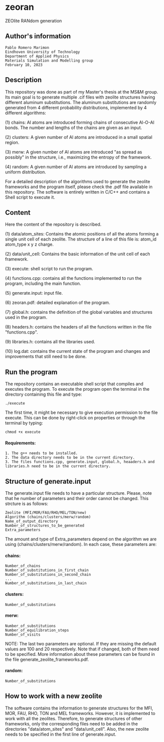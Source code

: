 # zeoran

ZEOlite RANdom generation

## Author's information
	Pablo Romero Marimon
	Eindhoven University of Technology
	Department of Applied Physics
	Materials Simulation and Modelling group
	February 10, 2023

## Description
This repository was done as part of my Master's thesis at the MS&M group. Its main goal is to generate multiple .cif files with zeolite structures having different aluminum substitutions. The aluminum substitutions are randomly generated from 4 different probability distributions, implemented by 4 different algorithms:

(1) chains: Al atoms are introduced forming chains of consecutive Al-O-Al bonds. The number and lengths of the chains are given as an input.

(2) clusters: A given number of Al atoms are introduced in a small spatial region.

(3) merw: A given number of Al atoms are introduced "as spread as possibly" in the structure, i.e., maximizing the entropy of the framework.

(4) random: A given number of Al atoms are introduced by sampling a uniform distribution.

For a detailed description of the algorithms used to generate the zeolite frameworks and the program itself, please check the .pdf file available in this repository. The software is entirely written in C/C++ and contains a Shell script to execute it. 


## Content
Here the content of the repository is described. 

(1) data/atom_sites: Contains the atomic positions of all the atoms forming a single unit cell of each zeolite. The structure of a line of this file is: atom_id atom_type x y z charge.

(2) data/unit_cell: Contains the basic information of the unit cell of each framework.

(3) execute: shell script to run the program.

(4) functions.cpp: contains all the functions implemented to run the program, including the main function.

(5) generate.input: input file.

(6) zeoran.pdf: detailed explanation of the program.

(7) global.h: contains the definition of the global variables and structures used in the program.

(8) headers.h: contains the headers of all the functions written in the file "functions.cpp".

(9) libraries.h: contains all the libraries used.

(10) log.dat: contains the current state of the program and changes and improvements that still need to be done.


## Run the program
The repository contains an executable shell script that compiles and executes the program. To execute the program open the terminal in the directory containing this file and type:

	./execute
	
The first time, it might be necessary to give execution permission to the file execute. This can be done by right-click on properties or through the terminal by typing:

	chmod +x execute

#### Requirements:
	
	1. The g++ needs to be installed.
	2. The data directory needs to be in the current directory.
	3. The files functions.cpp, generate.input, global.h, heaaders.h and libraries.h need to be in the current directory.


## Structure of generate.input
The generate.input file needs to have a particular structure. Please, note that he number of parameters and their order cannot be changed. This strcture is as follows:

	Zeolite (MFI/MOR/FAU/RHO/MEL/TON/new)
	Algorithm (chains/clusters/merw/random)
	Name_of_output_directory
	Number_of_structures_to_be_generated
	Extra_parameters

The amount and type of Extra_parameters depend on the algorithm we are using (chains/clusters/merw/random). In each case, these parameters are:

#### chains:

	Number_of_chains
	Number_of_substitutions_in_first_chain
	Number_of_substitutions_in_second_chain
	...
	Number_of_substitutions_in_last_chain

#### clusters:

	Number_of_substitutions
	
#### merw:
	
	Number_of_substitutions
	Number_of_equilibration_steps
	Number_of_visits

NOTE: The last two parameters are optional. If they are missing the default values are 100 and 20 respectively. Note that if changed, both of them need to be specified. More information about these parameters can be found in the file generate_zeolite_frameworks.pdf.

#### random:

	Number_of_substitutions

## How to work with a new zeolite

The software contains the information to generate structures for the MFI, MOR, FAU, RHO, TON and MEL frameworks. However, it is implemented to work with all the zeolites. Therefore, to generate structures of other frameworks, only the corresponding files need to be added in the directories "data/atom_sites" and "data/unit_cell". Also, the new zeolite needs to be specified in the first line of generate.input.
